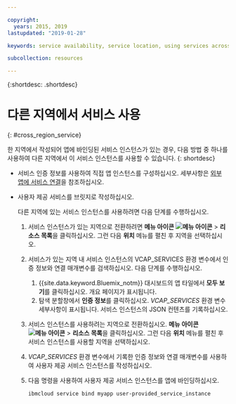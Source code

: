 ```yaml
---

copyright:
  years: 2015, 2019
lastupdated: "2019-01-28"

keywords: service availability, service location, using services across regions

subcollection: resources

---
```


{:shortdesc: .shortdesc}

# 다른 지역에서 서비스 사용
{: #cross_region_service}

한 지역에서 작성되어 앱에 바인딩된 서비스 인스턴스가 있는 경우, 다음 방법 중 하나를 사용하여 다른 지역에서 이 서비스 인스턴스를 사용할 수 있습니다.
{: shortdesc}

  * 서비스 인증 정보를 사용하여 직접 앱 인스턴스를 구성하십시오. 세부사항은 [외부 앱에 서비스 연결](/docs/resources?topic=resources-externalapp#externalapp)을 참조하십시오.
  * 사용자 제공 서비스를 브릿지로 작성하십시오.

	다른 지역에 있는 서비스 인스턴스를 사용하려면 다음 단계를 수행하십시오.

      1. 서비스 인스턴스가 있는 지역으로 전환하려면 **메뉴 아이콘 ![메뉴 아이콘](../icons/icon_hamburger.svg)** > **리소스 목록**을 클릭하십시오. 그런 다음 **위치** 메뉴를 펼친 후 지역을 선택하십시오.

      2. 서비스가 있는 지역 내 서비스 인스턴스의 VCAP_SERVICES 환경 변수에서 인증 정보와 연결 매개변수를 검색하십시오. 다음 단계를 수행하십시오.

	       1. {{site.data.keyword.Bluemix_notm}} 대시보드의 앱 타일에서 **모두 보기**를 클릭하십시오. 개요 페이지가 표시됩니다.
	       2. 탐색 분할창에서 **인증 정보**를 클릭하십시오. *VCAP_SERVICES* 환경 변수 세부사항이 표시됩니다. 서비스 인스턴스의 JSON 컨텐츠를 기록하십시오.

      3. 서비스 인스턴스를 사용하려는 지역으로 전환하십시오. **메뉴 아이콘 ![메뉴 아이콘](../icons/icon_hamburger.svg)** > **리소스 목록**을 클릭하십시오. 그런 다음 **위치** 메뉴를 펼친 후 서비스 인스턴스를 사용할 지역을 선택하십시오.

      4. *VCAP_SERVICES* 환경 변수에서 기록한 인증 정보와 연결 매개변수를 사용하여 사용자 제공 서비스 인스턴스를 작성하십시오.

      5. 다음 명령을 사용하여 사용자 제공 서비스 인스턴스를 앱에 바인딩하십시오.

	     ```
	     ibmcloud service bind myapp user-provided_service_instance
	     ```
